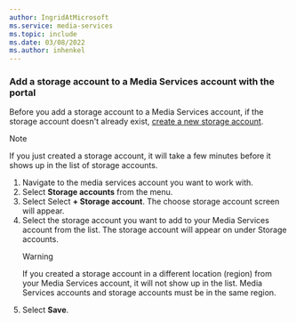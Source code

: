 ```yaml
---
author: IngridAtMicrosoft
ms.service: media-services 
ms.topic: include
ms.date: 03/08/2022
ms.author: inhenkel
---
```


### Add a storage account to a Media Services account with the portal

Before you add a storage account to a Media Services account, if the storage account doesn't already exist, [create a new storage account](storage-create-how-to.md).

>[!NOTE]
> If you just created a storage account, it will take a few minutes before it shows up in the list of storage accounts.


1. Navigate to the media services account you want to work with.
1. Select **Storage accounts** from the menu.
1. Select Select **+ Storage account**. The choose storage account screen will appear.
1. Select the storage account you want to add to your Media Services account from the list. The storage account will appear on under Storage accounts.
    >[!WARNING]
    > If you created a storage account in a different location (region) from your Media Services account, it will not show up in the list.  Media Services accounts and storage accounts must be in the same region.
1. Select **Save**.
